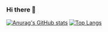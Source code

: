### Hi there 👋

<!--
**weitrue/weitrue** is a ✨ _special_ ✨ repository because its `README.md` (this file) appears on your GitHub profile.

Here are some ideas to get you started:

- 🔭 I’m currently working on ...
- 🌱 I’m currently learning ...
- 👯 I’m looking to collaborate on ...
- 🤔 I’m looking for help with ...
- 💬 Ask me about ...
- 📫 How to reach me: ...
- 😄 Pronouns: ...
- ⚡ Fun fact: ...
-->

[![Anurag's GitHub stats](https://github-readme-stats.vercel.app/api?username=weitrue&count_private=true&show_icons=true)](https://github.com/weitrue/github-readme-stats)
[![Top Langs](https://github-readme-stats.vercel.app/api/top-langs/?username=weitrue&count_private=true&show_icons=true&hide=HTML&layout=compact)](https://github.com/anuraghazra/github-readme-stats)